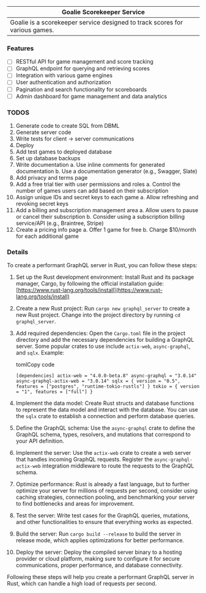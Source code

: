 | Goalie Scorekeeper Service |
| --- |
| Goalie is a scorekeeper service designed to track scores for various games. |

### Features

- [ ] RESTful API for game management and score tracking
- [ ] GraphQL endpoint for querying and retrieving scores
- [ ] Integration with various game engines
- [ ] User authentication and authorization
- [ ] Pagination and search functionality for scoreboards
- [ ] Admin dashboard for game management and data analytics

### TODOS

1.  Generate code to create SQL from DBML
2.  Generate server code
3.  Write tests for client -> server communications
4.  Deploy
5.  Add test games to deployed database
6.  Set up database backups
7.  Write documentation a. Use inline comments for generated documentation b. Use a documentation generator (e.g., Swagger, Slate)
8.  Add privacy and terms page
9.  Add a free trial tier with user permissions and roles a. Control the number of games users can add based on their subscription
10.  Assign unique IDs and secret keys to each game a. Allow refreshing and revoking secret keys
11.  Add a billing and subscription management area a. Allow users to pause or cancel their subscription b. Consider using a subscription billing service/API (e.g., Braintree, Stripe)
12.  Create a pricing info page a. Offer 1 game for free b. Charge $10/month for each additional game

### Details

To create a performant GraphQL server in Rust, you can follow these steps:

1.  Set up the Rust development environment: Install Rust and its package manager, Cargo, by following the official installation guide: [https://www.rust-lang.org/tools/install](https://www.rust-lang.org/tools/install)

2.  Create a new Rust project: Run `cargo new graphql_server` to create a new Rust project. Change into the project directory by running `cd graphql_server`.

3.  Add required dependencies: Open the `Cargo.toml` file in the project directory and add the necessary dependencies for building a GraphQL server. Some popular crates to use include `actix-web`, `async-graphql`, and `sqlx`. Example:

    tomlCopy code

    `[dependencies] actix-web = "4.0.0-beta.8" async-graphql = "3.0.14" async-graphql-actix-web = "3.0.14" sqlx = { version = "0.5", features = ["postgres", "runtime-tokio-rustls"] } tokio = { version = "1", features = ["full"] }`

4.  Implement the data model: Create Rust structs and database functions to represent the data model and interact with the database. You can use the `sqlx` crate to establish a connection and perform database queries.

5.  Define the GraphQL schema: Use the `async-graphql` crate to define the GraphQL schema, types, resolvers, and mutations that correspond to your API definition.

6.  Implement the server: Use the `actix-web` crate to create a web server that handles incoming GraphQL requests. Register the `async-graphql-actix-web` integration middleware to route the requests to the GraphQL schema.

7.  Optimize performance: Rust is already a fast language, but to further optimize your server for millions of requests per second, consider using caching strategies, connection pooling, and benchmarking your server to find bottlenecks and areas for improvement.

8.  Test the server: Write test cases for the GraphQL queries, mutations, and other functionalities to ensure that everything works as expected.

9.  Build the server: Run `cargo build --release` to build the server in release mode, which applies optimizations for better performance.

10.  Deploy the server: Deploy the compiled server binary to a hosting provider or cloud platform, making sure to configure it for secure communications, proper performance, and database connectivity.


Following these steps will help you create a performant GraphQL server in Rust, which can handle a high load of requests per second.